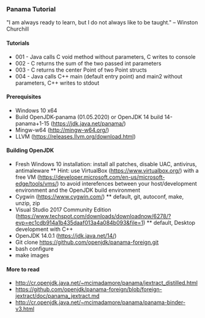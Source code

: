 ### Panama Tutorial

"I am always ready to learn, but I do not always like to be taught." – Winston Churchill

#### Tutorials

* 001 - Java calls C void method without parameters, C writes to console
* 002 - C returns the sum of the two passed int parameters
* 003 - C returns the center Point of two Point structs
* 004 - Java calls C++ main (default entry point) and main2 without parameters, C++ writes to stdout

#### Prerequisites

* Windows 10 x64 
* Build OpenJDK-panama (01.05.2020) or OpenJDK 14 build 14-panama+1-15 (https://jdk.java.net/panama/)
* Mingw-w64 (http://mingw-w64.org/)
* LLVM (https://releases.llvm.org/download.html)

#### Building OpenJDK

* Fresh Windows 10 installation: install all patches, disable UAC, antivirus, antimaleware
** Hint: use VirtualBox (https://www.virtualbox.org/) with a free VM (https://developer.microsoft.com/en-us/microsoft-edge/tools/vms/) to avoid interefences between your host/development environment and the OpenJDK build environment
* Cygwin (https://www.cygwin.com/)
** default, git, autoconf, make, unzip, zip
* Visual Studio 2017 Community Edition (https://www.techspot.com/downloads/downloadnow/6278/?evp=ec1cdb914a1b435daaf013a4a084b093&file=1)
** default, Desktop development with C++
* OpenJDK 14.0.1 (https://jdk.java.net/14/)
* Git clone https://github.com/openjdk/panama-foreign.git
* bash configure
* make images

#### More to read

* http://cr.openjdk.java.net/~mcimadamore/panama/jextract_distilled.html
* https://github.com/openjdk/panama-foreign/blob/foreign-jextract/doc/panama_jextract.md
* http://cr.openjdk.java.net/~mcimadamore/panama/panama-binder-v3.html
